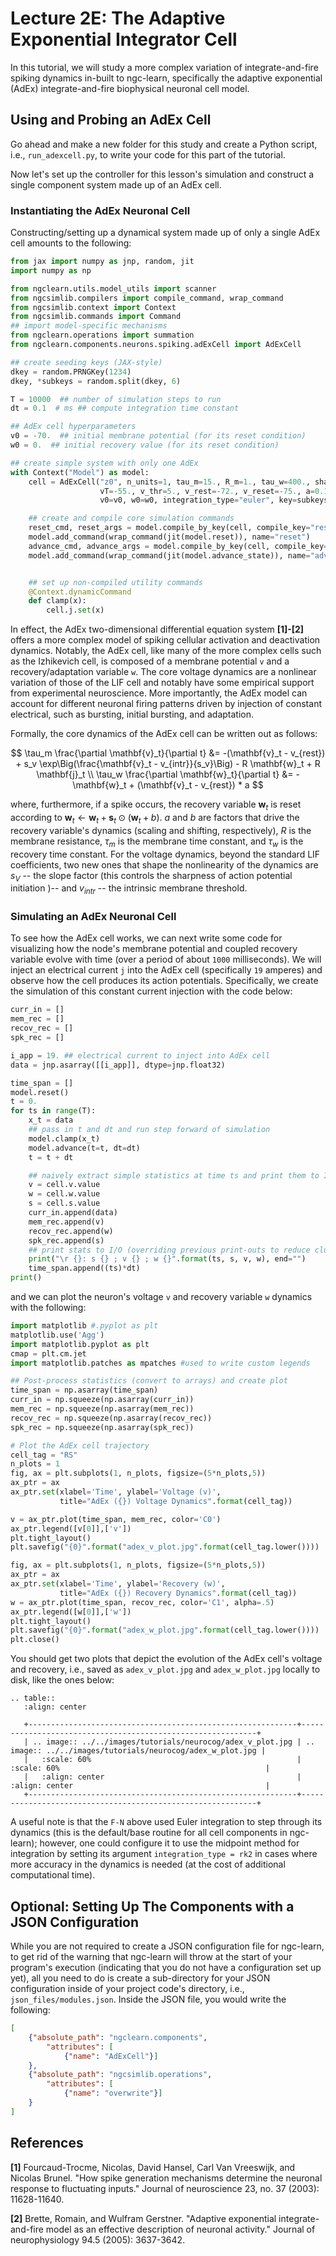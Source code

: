 # Lecture 2E: The Adaptive Exponential Integrator Cell

In this tutorial, we will study a more complex variation of integrate-and-fire
spiking dynamics in-built to ngc-learn, specifically the adaptive exponential
(AdEx) integrate-and-fire biophysical neuronal cell model.

## Using and Probing an AdEx Cell

Go ahead and make a new folder for this study and create a Python script,
i.e., `run_adexcell.py`, to write your code for this part of the tutorial.

Now let's set up the controller for this lesson's simulation and construct a
single component system made up of an AdEx cell.


### Instantiating the AdEx Neuronal Cell

Constructing/setting up a dynamical system made up of only a single
AdEx cell amounts to the following:

```python
from jax import numpy as jnp, random, jit
import numpy as np

from ngclearn.utils.model_utils import scanner
from ngcsimlib.compilers import compile_command, wrap_command
from ngcsimlib.context import Context
from ngcsimlib.commands import Command
## import model-specific mechanisms
from ngclearn.operations import summation
from ngclearn.components.neurons.spiking.adExCell import AdExCell

## create seeding keys (JAX-style)
dkey = random.PRNGKey(1234)
dkey, *subkeys = random.split(dkey, 6)

T = 10000  ## number of simulation steps to run
dt = 0.1  # ms ## compute integration time constant

## AdEx cell hyperparameters
v0 = -70.  ## initial membrane potential (for its reset condition)
w0 = 0.  ## initial recovery value (for its reset condition)

## create simple system with only one AdEx
with Context("Model") as model:
    cell = AdExCell("z0", n_units=1, tau_m=15., R_m=1., tau_w=400., sharpV=2.,
                    vT=-55., v_thr=5., v_rest=-72., v_reset=-75., a=0.1, b=0.75,
                    v0=v0, w0=w0, integration_type="euler", key=subkeys[0])

    ## create and compile core simulation commands
    reset_cmd, reset_args = model.compile_by_key(cell, compile_key="reset")
    model.add_command(wrap_command(jit(model.reset)), name="reset")
    advance_cmd, advance_args = model.compile_by_key(cell, compile_key="advance_state")
    model.add_command(wrap_command(jit(model.advance_state)), name="advance")


    ## set up non-compiled utility commands
    @Context.dynamicCommand
    def clamp(x):
        cell.j.set(x)
```

In effect, the AdEx two-dimensional differential equation system <b>[1]-[2]</b> offers
a more complex model of spiking cellular activation and deactivation
dynamics. Notably, the AdEx cell, like many of the more complex cells such
as the Izhikevich cell, is composed of a membrane potential `v` and a
recovery/adaptation variable `w`. The core voltage dynamics are a nonlinear
variation of those of the LIF cell and notably have some empirical support
from experimental neuroscience. More importantly, the AdEx model
can account for different neuronal firing patterns driven by injection of
constant electrical, such as bursting, initial bursting, and adaptation.

Formally, the core dynamics of the AdEx cell can be written out as follows:

$$
\tau_m \frac{\partial \mathbf{v}_t}{\partial t} &=
-(\mathbf{v}_t - v_{rest}) + s_v \exp\Big(\frac{\mathbf{v}_t - v_{intr}}{s_v}\Big) - R \mathbf{w}_t + R \mathbf{j}_t \\
\tau_w \frac{\partial \mathbf{w}_t}{\partial t} &= -\mathbf{w}_t + (\mathbf{v}_t - v_{rest}) * a
$$

where, furthermore, if a spike occurs, the recovery variable $\mathbf{w}_t$ is
reset according to $\mathbf{w}_t \leftarrow \mathbf{w}_t + \mathbf{s}_t \odot (\mathbf{w}_t + b)$.
$a$ and $b$ are factors that drive the recovery variable's dynamics
(scaling and shifting, respectively), $R$ is the membrane resistance, $\tau_m$ is the
membrane time constant, and $\tau_w$ is the recovery time constant. For the
voltage dynamics, beyond the standard LIF coefficients, two new ones that
shape the nonlinearity of the dynamics are $s_V$ -- the slope factor (this
controls the sharpness of action potential initiation )-- and $v_{intr}$ -- the
intrinsic membrane threshold.

### Simulating an AdEx Neuronal Cell

To see how the AdEx cell works, we can next write some code for visualizing how
the node's membrane potential and coupled recovery variable evolve with time
(over a period of about `1000` milliseconds). We will inject an electrical
current `j` into the AdEx cell (specifically `19` amperes) and observe how the cell
produces its action potentials. Specifically, we create the simulation of this
constant current injection with the code below:

```python
curr_in = []
mem_rec = []
recov_rec = []
spk_rec = []

i_app = 19. ## electrical current to inject into AdEx cell
data = jnp.asarray([[i_app]], dtype=jnp.float32)

time_span = []
model.reset()
t = 0.
for ts in range(T):
    x_t = data
    ## pass in t and dt and run step forward of simulation
    model.clamp(x_t)
    model.advance(t=t, dt=dt)
    t = t + dt

    ## naively extract simple statistics at time ts and print them to I/O
    v = cell.v.value
    w = cell.w.value
    s = cell.s.value
    curr_in.append(data)
    mem_rec.append(v)
    recov_rec.append(w)
    spk_rec.append(s)
    ## print stats to I/O (overriding previous print-outs to reduce clutter)
    print("\r {}: s {} ; v {} ; w {}".format(ts, s, v, w), end="")
    time_span.append((ts)*dt)
print()
```

and we can plot the neuron's voltage `v` and recovery variable `w` dynamics with
the following:

```python
import matplotlib #.pyplot as plt
matplotlib.use('Agg')
import matplotlib.pyplot as plt
cmap = plt.cm.jet
import matplotlib.patches as mpatches #used to write custom legends

## Post-process statistics (convert to arrays) and create plot
time_span = np.asarray(time_span)
curr_in = np.squeeze(np.asarray(curr_in))
mem_rec = np.squeeze(np.asarray(mem_rec))
recov_rec = np.squeeze(np.asarray(recov_rec))
spk_rec = np.squeeze(np.asarray(spk_rec))

# Plot the AdEx cell trajectory
cell_tag = "RS"
n_plots = 1
fig, ax = plt.subplots(1, n_plots, figsize=(5*n_plots,5))
ax_ptr = ax
ax_ptr.set(xlabel='Time', ylabel='Voltage (v)',
           title="AdEx ({}) Voltage Dynamics".format(cell_tag))

v = ax_ptr.plot(time_span, mem_rec, color='C0')
ax_ptr.legend([v[0]],['v'])
plt.tight_layout()
plt.savefig("{0}".format("adex_v_plot.jpg".format(cell_tag.lower())))

fig, ax = plt.subplots(1, n_plots, figsize=(5*n_plots,5))
ax_ptr = ax
ax_ptr.set(xlabel='Time', ylabel='Recovery (w)',
           title="AdEx ({}) Recovery Dynamics".format(cell_tag))
w = ax_ptr.plot(time_span, recov_rec, color='C1', alpha=.5)
ax_ptr.legend([w[0]],['w'])
plt.tight_layout()
plt.savefig("{0}".format("adex_w_plot.jpg".format(cell_tag.lower())))
plt.close()
```

You should get two plots that depict the evolution of the AdEx cell's voltage
and recovery, i.e., saved as `adex_v_plot.jpg` and `adex_w_plot.jpg` locally to
disk, like the ones below:

```{eval-rst}
.. table::
   :align: center

   +------------------------------------------------------------+------------------------------------------------------------+
   | .. image:: ../../images/tutorials/neurocog/adex_v_plot.jpg | .. image:: ../../images/tutorials/neurocog/adex_w_plot.jpg |
   |   :scale: 60%                                              |   :scale: 60%                                              |
   |   :align: center                                           |   :align: center                                           |
   +------------------------------------------------------------+------------------------------------------------------------+
```

A useful note is that the `F-N` above used Euler integration to step through its
dynamics (this is the default/base routine for all cell components in ngc-learn);
however, one could configure it to use the midpoint method for integration
by setting its argument `integration_type = rk2` in cases where more
accuracy in the dynamics is needed (at the cost of additional computational time).

## Optional: Setting Up The Components with a JSON Configuration

While you are not required to create a JSON configuration file for ngc-learn,
to get rid of the warning that ngc-learn will throw at the start of your
program's execution (indicating that you do not have a configuration set up yet),
all you need to do is create a sub-directory for your JSON configuration
inside of your project code's directory, i.e., `json_files/modules.json`.
Inside the JSON file, you would write the following:

```json
[
    {"absolute_path": "ngclearn.components",
        "attributes": [
            {"name": "AdExCell"}]
    },
    {"absolute_path": "ngcsimlib.operations",
        "attributes": [
            {"name": "overwrite"}]
    }
]
```

## References

<b>[1]</b> Fourcaud-Trocme, Nicolas, David Hansel, Carl Van Vreeswijk, and
Nicolas Brunel. "How spike generation mechanisms determine the neuronal response
to fluctuating inputs." Journal of neuroscience 23, no. 37 (2003): 11628-11640.

<b>[2]</b> Brette, Romain, and Wulfram Gerstner. "Adaptive exponential
integrate-and-fire model as an effective description of neuronal activity."
Journal of neurophysiology 94.5 (2005): 3637-3642.
